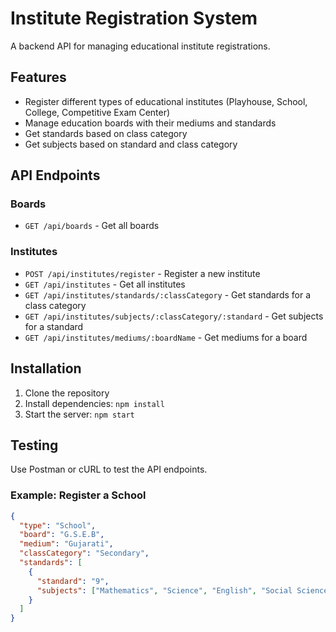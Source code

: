 # Institute Registration System

A backend API for managing educational institute registrations.

## Features
- Register different types of educational institutes (Playhouse, School, College, Competitive Exam Center)
- Manage education boards with their mediums and standards
- Get standards based on class category
- Get subjects based on standard and class category

## API Endpoints

### Boards
- `GET /api/boards` - Get all boards

### Institutes
- `POST /api/institutes/register` - Register a new institute
- `GET /api/institutes` - Get all institutes
- `GET /api/institutes/standards/:classCategory` - Get standards for a class category
- `GET /api/institutes/subjects/:classCategory/:standard` - Get subjects for a standard
- `GET /api/institutes/mediums/:boardName` - Get mediums for a board

## Installation

1. Clone the repository
2. Install dependencies: `npm install`
3. Start the server: `npm start`

## Testing

Use Postman or cURL to test the API endpoints.

### Example: Register a School
```json
{
  "type": "School",
  "board": "G.S.E.B",
  "medium": "Gujarati",
  "classCategory": "Secondary",
  "standards": [
    {
      "standard": "9",
      "subjects": ["Mathematics", "Science", "English", "Social Science"]
    }
  ]
}
